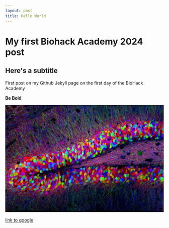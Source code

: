 ```yaml
---
layout: post
title: Hello World
---
```


# My first Biohack Academy 2024 post

## Here's a subtitle

First post on my Github Jekyll page on the first day of the BioHack Academy

**Be Bold**

![Brainbow](/images/weissman.jpg)


[link to google](www.google.com)

